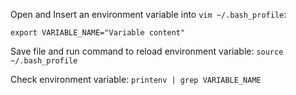 Open and Insert an environment variable into `vim ~/.bash_profile`:
```
export VARIABLE_NAME="Variable content"
```
Save file and run command to reload environment variable: `source ~/.bash_profile`

Check environment variable: `printenv | grep VARIABLE_NAME`
